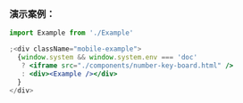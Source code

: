 ### 演示案例：
```jsx harmony
import Example from './Example'

;<div className="mobile-example">
  {window.system && window.system.env === 'doc' 
   ? <iframe src="./components/number-key-board.html" />
   : <div><Example /></div>
  }
</div>
``` 
```js { "file": "../Example.tsx" }
```